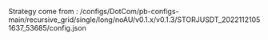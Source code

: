 Strategy come from : /configs/DotCom/pb-configs-main/recursive_grid/single/long/noAU/v0.1.x/v0.1.3/STORJUSDT_20221121051637_53685/config.json